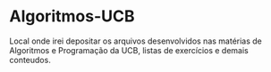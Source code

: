 # Algoritmos-UCB

Local onde irei depositar os arquivos desenvolvidos nas matérias de Algoritmos e Programação da UCB, listas de exercícios e demais conteudos.
